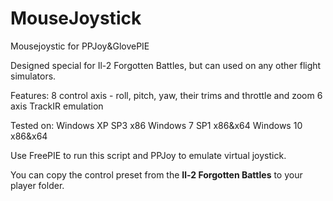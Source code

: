 # MouseJoystick
Mousejoystic for PPJoy&amp;GlovePIE

Designed special for Il-2 Forgotten Battles, but can used on any other flight simulators.

Features:
8 control axis - roll, pitch, yaw, their trims and throttle and zoom
6 axis TrackIR emulation

Tested on:
Windows XP SP3 x86
Windows 7 SP1 x86&amp;x64
Windows 10 x86&amp;x64

Use FreePIE to run this script and PPJoy to emulate virtual joystick.

You can copy the control preset from the **Il-2 Forgotten Battles** to your player folder.
